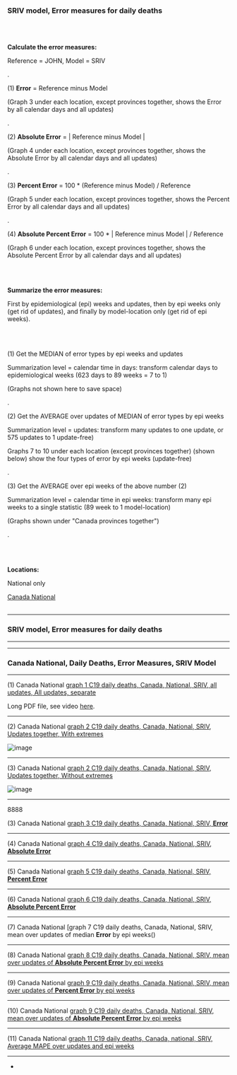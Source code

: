 ### SRIV model, Error measures for daily deaths 

<br/><br/>

**Calculate the error measures:**

Reference = JOHN, Model = SRIV 

.

(1) **Error** = Reference minus Model 

(Graph 3 under each location, except provinces together, shows the Error by all calendar days and all updates)

.

(2) **Absolute Error** = | Reference minus Model | 

(Graph 4 under each location, except provinces together, shows the Absolute Error by all calendar days and all updates)

.

(3) **Percent Error** = 100 * (Reference minus Model) / Reference

(Graph 5 under each location, except provinces together, shows the Percent Error by all calendar days and all updates)

.

(4) **Absolute Percent Error** = 100 * | Reference minus Model | / Reference

(Graph 6 under each location, except provinces together, shows the Absolute Percent Error by all calendar days and all updates)


<br/><br/>

**Summarize the error measures:**

First by epidemiological (epi) weeks and updates, then by epi weeks only (get rid of updates), and finally by model-location only (get rid of epi weeks).

<br/><br/>


(1) Get the MEDIAN of error types by epi weeks and updates

Summarization level = calendar time in days: transform calendar days to epidemiological weeks (623 days to 89 weeks = 7 to 1)

(Graphs not shown here to save space)

.

(2) Get the AVERAGE over updates of MEDIAN of error types by epi weeks

Summarization level = updates: transform many updates to one update, or 575 updates to 1 update-free)

Graphs 7 to 10 under each location (except provinces together) (shown below) show the four types of error by epi weeks (update-free)

.

(3) Get the AVERAGE over epi weeks of the above number (2)

Summarization level = calendar time in epi weeks: transform many epi weeks to a single statistic (89 week to 1 model-location)

(Graphs shown under "Canada provinces together")

.

<br/><br/>


**Locations:**

National only

[Canada National](https://github.com/pourmalek/CovidLongitudinal/tree/main/Canada/output/SRIV#canada-national) 
<br/><br/>


****

### SRIV model, Error measures for daily deaths


****
****

### Canada National, Daily Deaths, Error Measures, SRIV Model

****

(1) Canada National [graph 1 C19 daily deaths, Canada, National, SRIV, all updates, All updates, separate](https://github.com/pourmalek/CovidLongitudinal/blob/main/Canada/output/SRIV/graphs/graph%201%20C-19%20daily%20deaths%2C%20Canada%2C%20National%2C%20SRIV%2C%20all%20updates%2C%20separate.pdf)

Long PDF file, see video [here]().

****

(2) Canada National [graph 2 C19 daily deaths, Canada, National, SRIV, Updates together, With extremes](https://github.com/pourmalek/CovidLongitudinal/blob/main/Canada/output/SRIV/graphs/graph%20110%201%20C19%20daily%20deaths%2C%20Canada%2C%20National%2C%20SRIV%2C%20Updates%20together%20With%20extremes.pdf)

![image](https://user-images.githubusercontent.com/30849720/155865871-860b8c79-bb9e-466a-8c10-6d68a5dbdc29.png)

****

(3) Canada National [graph 2 C19 daily deaths, Canada, National, SRIV, Updates together, Without extremes](https://github.com/pourmalek/CovidLongitudinal/blob/main/Canada/output/SRIV/graphs/graph%20110%202%20C19%20daily%20deaths%2C%20Canada%2C%20National%2C%20SRIV%2C%20Updates%20together%20Without%20extremes.pdf)

![image](https://user-images.githubusercontent.com/30849720/155865894-f3a56200-b3c7-410e-ac32-5afdd97a80d7.png)

****

8888

(3) Canada National [graph 3 C19 daily deaths, Canada, National, SRIV, **Error**]()


****

(4) Canada National [graph 4 C19 daily deaths, Canada, National, SRIV, **Absolute Error**]()


****

(5) Canada National [graph 5 C19 daily deaths, Canada, National, SRIV, **Percent Error**]()


****

(6) Canada National [graph 6 C19 daily deaths, Canada, National, SRIV, **Absolute Percent Error**]()


**** 

(7) Canada National [graph 7 C19 daily deaths, Canada, National, SRIV, mean over updates of median **Error** by epi weeks()


****

(8) Canada National [graph 8 C19 daily deaths, Canada, National, SRIV, mean over updates of **Absolute Percent Error** by epi weeks]()


****

(9) Canada National [graph 9 C19 daily deaths, Canada, National, SRIV, mean over updates of **Percent Error** by epi weeks]()


****

(10) Canada National [graph 9 C19 daily deaths, Canada, National, SRIV, mean over updates of **Absolute Percent Error** by epi weeks]()


****

(11) Canada National [graph 11 C19 daily deaths, Canada, national, SRIV, Average MAPE over updates and epi weeks]()


****


*






